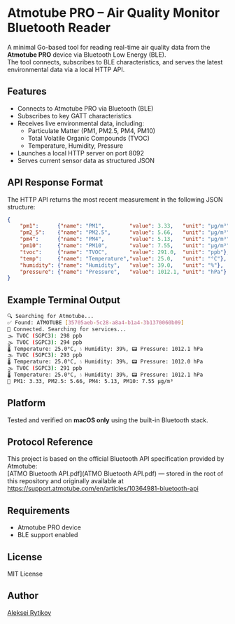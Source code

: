 # Atmotube PRO – Air Quality Monitor Bluetooth Reader

A minimal Go-based tool for reading real-time air quality data from the **Atmotube PRO** device via Bluetooth Low Energy (BLE).  
The tool connects, subscribes to BLE characteristics, and serves the latest environmental data via a local HTTP API.

## Features

- Connects to Atmotube PRO via Bluetooth (BLE)
- Subscribes to key GATT characteristics
- Receives live environmental data, including:
    - Particulate Matter (PM1, PM2.5, PM4, PM10)
    - Total Volatile Organic Compounds (TVOC)
    - Temperature, Humidity, Pressure
- Launches a local HTTP server on port 8092
- Serves current sensor data as structured JSON

## API Response Format

The HTTP API returns the most recent measurement in the following JSON structure:

```json
{
    "pm1":      {"name": "PM1",        "value": 3.33,   "unit": "µg/m³"},
    "pm2_5":    {"name": "PM2.5",      "value": 5.66,   "unit": "µg/m³"},
    "pm4":      {"name": "PM4",        "value": 5.13,   "unit": "µg/m³"},
    "pm10":     {"name": "PM10",       "value": 7.55,   "unit": "µg/m³"},
    "tvoc":     {"name": "TVOC",       "value": 291.0,  "unit": "ppb"},
    "temp":     {"name": "Temperature","value": 25.0,   "unit": "°C"},
    "humidity": {"name": "Humidity",   "value": 39.0,   "unit": "%"},
    "pressure": {"name": "Pressure",   "value": 1012.1, "unit": "hPa"}
}
```

## Example Terminal Output

```bash
🔍 Searching for Atmotube...  
✅ Found: ATMOTUBE [35705aeb-5c28-a8a4-b1a4-3b1370060b09]  
🔗 Connected. Searching for services...  
🌫️ TVOC (SGPC3): 298 ppb  
🌫️ TVOC (SGPC3): 294 ppb  
🌡 Temperature: 25.0°C, 💧 Humidity: 39%, 📟 Pressure: 1012.1 hPa  
🌫️ TVOC (SGPC3): 293 ppb  
🌡 Temperature: 25.0°C, 💧 Humidity: 39%, 📟 Pressure: 1012.0 hPa  
🌫️ TVOC (SGPC3): 291 ppb  
🌡 Temperature: 25.0°C, 💧 Humidity: 39%, 📟 Pressure: 1012.1 hPa  
🌁 PM1: 3.33, PM2.5: 5.66, PM4: 5.13, PM10: 7.55 µg/m³
```

## Platform

Tested and verified on **macOS only** using the built-in Bluetooth stack.

## Protocol Reference

This project is based on the official Bluetooth API specification provided by Atmotube:  
[ATMO Bluetooth API.pdf](ATMO Bluetooth API.pdf) — stored in the root of this repository and originally available at https://support.atmotube.com/en/articles/10364981-bluetooth-api

## Requirements

- Atmotube PRO device
- BLE support enabled

## License

MIT License

## Author

[Aleksei Rytikov](https://github.com/chlp)